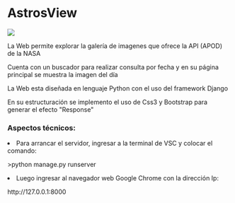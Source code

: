 
<caption>
    <div class="container" style="text-aling:center";>
        <h1>AstrosView</h1>
    </div>
</caption>

<section>
<div class="container">
    <img src="https://github.com/user-attachments/assets/379b0da9-a09e-42e6-92bb-ef3c8b0925a1">
</div>   
<div class="container">
    <p>La Web permite explorar la galería de imagenes que ofrece la API (APOD) de la NASA</p>
    <p>Cuenta con un buscador para realizar consulta por fecha y en su página principal se muestra la imagen del día</p>
</div>
<div class="container">
    <p>La Web esta diseñada en lenguaje Python con el uso del framework Django</p>
    <p>En su estructuración se implemento el uso de Css3 y Bootstrap para generar el efecto "Response"</p>
</div>
</section>

<footer>
<div class="container my-2">
    <h3>Aspectos técnicos:</h3>
</div>

<div class="container my-2">
    <li>Para arrancar el servidor, ingresar a la terminal de VSC y colocar el comando:</li> 
        <p> >python manage.py runserver </p>
    <li>Luego ingresar al navegador web Google Chrome con la dirección Ip:</li>
        <p>http://127.0.0.1:8000</p>
</div>
</footer>






